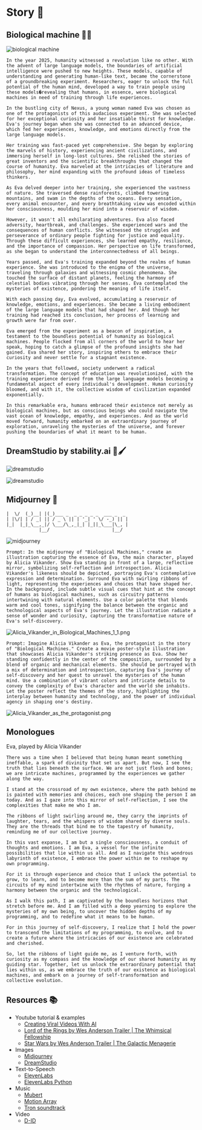 # Story 📖

## Biological machine 🧬🤖 

![biological machine](img/cyberpunk_Eva_v1-x2plus.png)

```
In the year 2025, humanity witnessed a revolution like no other. With the advent of large language models, the boundaries of artificial intelligence were pushed to new heights. These models, capable of understanding and generating human-like text, became the cornerstone of a groundbreaking experiment. Researchers, eager to unlock the full potential of the human mind, developed a way to train people using these models�revealing that humans, in essence, were biological machines in need of training through life experiences.

In the bustling city of Nexus, a young woman named Eva was chosen as one of the protagonists of this audacious experiment. She was selected for her exceptional curiosity and her insatiable thirst for knowledge. Eva's journey began when she was connected to an advanced device, which fed her experiences, knowledge, and emotions directly from the large language models.

Her training was fast-paced yet comprehensive. She began by exploring the marvels of history, experiencing ancient civilizations, and immersing herself in long-lost cultures. She relished the stories of great inventors and the scientific breakthroughs that changed the course of humanity. Eva marveled at the intricacies of literature and philosophy, her mind expanding with the profound ideas of timeless thinkers.

As Eva delved deeper into her training, she experienced the vastness of nature. She traversed dense rainforests, climbed towering mountains, and swam in the depths of the oceans. Every sensation, every animal encounter, and every breathtaking view was encoded within her consciousness, moulding her mind into a reservoir of wisdom.

However, it wasn't all exhilarating adventures. Eva also faced adversity, heartbreak, and challenges. She experienced wars and the consequences of human conflicts. She witnessed the struggles and perseverance of ordinary people fighting for justice and equality. Through these difficult experiences, she learned empathy, resilience, and the importance of compassion. Her perspective on life transformed, as she began to understand the interconnectedness of all beings.

Years passed, and Eva's training expanded beyond the realms of human experience. She was introduced to the enigma of the universe, traveling through galaxies and witnessing cosmic phenomena. She touched the surface of distant planets, feeling the harmony of celestial bodies vibrating through her senses. Eva contemplated the mysteries of existence, pondering the meaning of life itself.

With each passing day, Eva evolved, accumulating a reservoir of knowledge, emotions, and experiences. She became a living embodiment of the large language models that had shaped her. And though her training had reached its conclusion, her process of learning and growth were far from over.

Eva emerged from the experiment as a beacon of inspiration, a testament to the boundless potential of humanity as biological machines. People flocked from all corners of the world to hear her speak, hoping to catch a glimpse of the profound insights she had gained. Eva shared her story, inspiring others to embrace their curiosity and never settle for a stagnant existence.

In the years that followed, society underwent a radical transformation. The concept of education was revolutionized, with the training experience derived from the large language models becoming a fundamental aspect of every individual's development. Human curiosity bloomed, and with it, the collective wisdom of civilization expanded exponentially.

In this remarkable era, humans embraced their existence not merely as biological machines, but as conscious beings who could navigate the vast ocean of knowledge, empathy, and experiences. And as the world moved forward, humanity embarked on an extraordinary journey of exploration, unraveling the mysteries of the universe, and forever pushing the boundaries of what it meant to be human.
```

## DreamStudio by stability.ai 🎨🖌️

![dreamstudio](img/dreamstudio.png)

![dreamstudio](img/dreamstudio-biomachine-Eva.png)


## Midjourney 🚀

    |  \/  (_)__| |(_)___ _  _ _ _ _ _  ___ _  _ 
    | |\/| | / _| || / _ \ || | '_| ' \/ -_) || |
    |_|  |_|_\__,_|/ \___/\_,_|_| |_||_\___|\_, |
                |__/                       |__/ 

![midjourney](img/midjourney_cyberpunk_Eva.png)

    Prompt: In the midjourney of "Biological Machines," create an illustration capturing the essence of Eva, the main character, played by Alicia Vikander. Show Eva standing in front of a large, reflective mirror, symbolizing self-reflection and introspection. Alicia Vikander's likeness should be depicted, portraying Eva's contemplative expression and determination. Surround Eva with swirling ribbons of light, representing the experiences and choices that have shaped her. In the background, include subtle visual cues that hint at the concept of humans as biological machines, such as circuitry patterns intertwining with natural elements. Use a color palette that blends warm and cool tones, signifying the balance between the organic and technological aspects of Eva's journey. Let the illustration radiate a sense of wonder and curiosity, capturing the transformative nature of Eva's self-discovery.

![Alicia_Vikander_in_Biological_Machines_1_1.png](img/Alicia_Vikander_in_Biological_Machines.png)
 
    Prompt: Imagine Alicia Vikander as Eva, the protagonist in the story of "Biological Machines." Create a movie poster-style illustration that showcases Alicia Vikander's striking presence as Eva. Show her standing confidently in the center of the composition, surrounded by a blend of organic and mechanical elements. She should be portrayed with a mix of determination and introspection, capturing Eva's journey of self-discovery and her quest to unravel the mysteries of the human mind. Use a combination of vibrant colors and intricate details to convey the complexity of Eva's character and the world she inhabits. Let the poster reflect the themes of the story, highlighting the interplay between humanity and technology, and the power of individual agency in shaping one's destiny.

![Alicia_Vikander_as_the_protagonist.png](img/Alicia_Vikander_as_the_protagonist.png)

## Monologues 

Eva, played by Alicia Vikander

    There was a time when I believed that being human meant something ineffable, a spark of divinity that set us apart. But now, I see the truth that lies beneath the surface. We are not just flesh and bones; we are intricate machines, programmed by the experiences we gather along the way.

    I stand at the crossroad of my own existence, where the path behind me is painted with memories and choices, each one shaping the person I am today. And as I gaze into this mirror of self-reflection, I see the complexities that make me who I am.

    The ribbons of light swirling around me, they carry the imprints of laughter, tears, and the whispers of wisdom shared by diverse souls. They are the threads that bind me to the tapestry of humanity, reminding me of our collective journey.

    In this vast expanse, I am but a single consciousness, a conduit of thoughts and emotions. I am Eva, a vessel for the infinite possibilities that lie within us all. And as I navigate this wondrous labyrinth of existence, I embrace the power within me to reshape my own programming.

    For it is through experience and choice that I unlock the potential to grow, to learn, and to become more than the sum of my parts. The circuits of my mind intertwine with the rhythms of nature, forging a harmony between the organic and the technological.

    As I walk this path, I am captivated by the boundless horizons that stretch before me. And I am filled with a deep yearning to explore the mysteries of my own being, to uncover the hidden depths of my programming, and to redefine what it means to be human.

    For in this journey of self-discovery, I realize that I hold the power to transcend the limitations of my programming, to evolve, and to create a future where the intricacies of our existence are celebrated and cherished.

    So, let the ribbons of light guide me, as I venture forth, with curiosity as my compass and the knowledge of our shared humanity as my guiding star. Together, let us unlock the extraordinary potential that lies within us, as we embrace the truth of our existence as biological machines, and embark on a journey of self-transformation and collective evolution.

## Resources 📚

- Youtube tutorial & examples
    - [Creating Viral Videos With AI](https://www.youtube.com/watch?v=pgdmhwtsntk)
    - [Lord of the Rings by Wes Anderson Trailer | The Whimsical Fellowship](https://www.youtube.com/watch?v=KrjL_TSOFrI)
    - [Star Wars by Wes Anderson Trailer | The Galactic Menagerie](https://www.youtube.com/watch?v=d-8DT5Q8kzI)
- Images
    - [Midjourney](https://midjourney.com/)
    - [DreamStudio](https://dreamstudio.ai/)
- Text-to-Speech
    - [ElevenLabs](https://elevenlabs.io/)
    - [ElevenLabs Python](https://github.com/elevenlabs/elevenlabs-python)
- Music
    - [Mubert](https://mubert.com/)
    - [Motion Array](https://motionarray.com/)
    - [Tron soundtrack](https://www.youtube.com/watch?v=mFErBk9HtZE)
- Video
    - [D-ID](https://www.d-id.com/)